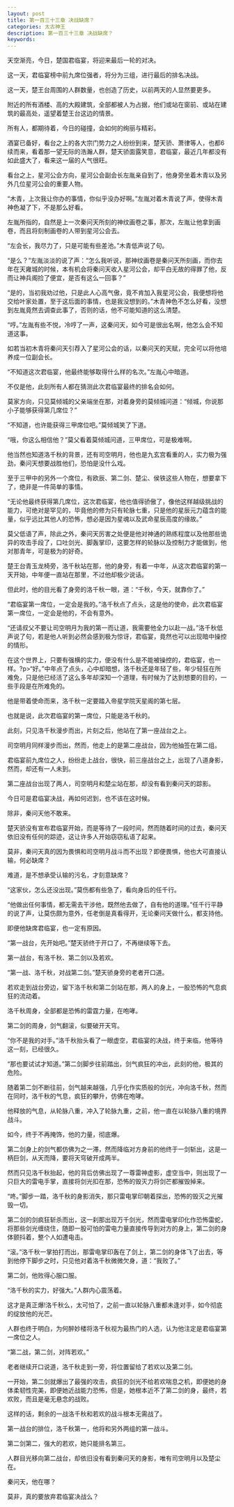 ```yaml
---
layout: post
title: 第一百三十三章 决战缺席？
categories: 太古神王
description: 第一百三十三章 决战缺席？
keywords:
---
```


天空渐亮，今日，楚国君临宴，将迎来最后一轮的对决。

这一天，君临宴榜中前九席位强者，将分为三组，进行最后的排名决战。

这一天，楚王台周围的人群数量，也创造了历史，以前两天的人显然要更多。

附近的所有酒楼、高的大殿建筑，全部都被人为占据，他们或站在窗前、或站在建筑的最高处，遥望着楚王台这边的情景。

所有人，都期待着，今日的碰撞，会如何的绚丽与精彩。

酒宴已备好，看台之上的各大宗门势力之人纷纷到来，楚天骄、萧律等人，也都6续而来，看着那一望无际的浩瀚人群，楚天骄面露笑意，君临宴，最近几年都没有如此盛大了，看来这一届的人气很旺。

看台之上，星河公会方向，星河公会副会长左胤亲自到了，他身旁坐着木青以及另外几位星河公会的重要人物。

“木青，上次我让你办的事情，你似乎没办好啊。”左胤对着木青说了声，使得木青神色凝了下，不是那么好看。

左胤所指的，自然是上一次秦问天所刻的神纹画卷之事，那次，左胤让他拿到画卷，而且将刻制画卷的人带到星河公会去。

“左会长，我尽力了，只是可能有些差池。”木青低声说了句。

“是么？”左胤淡淡的说了声：“怎么我听说，那神纹画卷是秦问天所刻画，而你去年在天雍城的时候，本有机会将秦问天收入星河公会，却平白无故的得罪了他，反而让神兵阁捡了便宜，是否有这么一回事？”

“是的，当初我劝过他，只是此人心高气傲，竟不肯加入我星河公会，我便想将他交给叶家处置，至于这后面的事情，也是我没想到的。”木青神色不怎么好看，没想到左胤竟然去调查此事了，否则的话，他不可能知道的这么清楚。

“哼。”左胤有些不悦，冷哼了一声，这秦问天，如今可是很出名啊，他怎么会不知道这事。

如若当初木青将秦问天引荐入了星河公会的话，以秦问天的天赋，完全可以将他培养成一位副会长。

“不知道这次君临宴，他最终能够取得什么样的名次。”左胤心中暗道。

不仅是他，此刻所有人都在猜测此次君临宴最终的排名会如何。

莫家方向，只见莫倾城的父亲端坐在那，对着身旁的莫倾城问道：“倾城，你说那小子能够获得第几席位？”

“不知道，也许能获得三甲席位吧。”莫倾城笑了下道。

“哦，你这么相信他？”莫父看着莫倾城问道，三甲席位，可是极难啊。

他当然也知道洛千秋的背景，还有司空明月，他也是九玄宫看重的人，实力极为强劲，秦问天想要战胜他们，恐怕是没什么戏。

至于三甲中的另外一个席位，有欧辰、第二剑、楚尘、侯铁这些人物在，想要拿下了，绝非是一件简单的事情。

“无论他最终获得第几席位，这次君临宴，他也值得骄傲了，像他这样越级挑战的能力，可绝对是罕见的，毕竟他的修为只有轮脉七重，只是他的星辰元力蕴含的能量，似乎远比其他人的恐怖，想必是因为星魂以及武命星辰高度的缘故。”

莫父低语了声，除此之外，秦问天厉害之处便是他对神通的熟练程度以及他那些诡异的攻击手段了，口吐剑光、脚轰掌印，这要怎样的轮脉以及控制力才能做到，他对那青年，可是极为的好奇。

楚王台青玉龙椅旁，洛千秋站在那，他的身旁，有着一中年，从这次君临宴的第一天开始，中年便一直站在那里，不过他却极少说话。

但此时，他的目光看了身旁的洛千秋一眼，道：“千秋，今天，就靠你了。”

“君临宴第一席位，一定会是我的。”洛千秋点了点头，这是他的使命，此次君临宴第一席位，一定会是他的，不会有意外。

“还请叔父不要让司空明月为我的第一而让道，我需要他全力以赴一战。”洛千秋低声说了句，若是他人听到必然会感到极为惊讶，君临宴，竟然也可以出现暗中操控的情形。

在这个世界上，只要有强横的实力，便没有什么是不能被操控的，君临宴，也一样。?p>“好。”中年点了点头，心中却暗想，洛千秋还是年轻了些，年少轻狂在所难免，只是他已经活了这么多年却深知一个道理，有时候为了达到想要的目的，一些手段是在所难免的。

他是带着使命而来，洛千秋一定要踏入帝星学院天星阁的第七层。

也就是说，此次君临宴的第一席位，只能是洛千秋的。

此刻，只见洛千秋漫步而出，片刻之后，他站在了第一座战台之上。

司空明月同样漫步而出，然而，他走上的是第二座战台，因为他抽签在第二组。

君临宴前九席位之人，纷纷走上战台，很快，前三座战台之上，出现了八道身影，然而，却还有一人未到。

第二座战台出现了两人，司空明月和楚尘站在那，却没有看到秦问天的踪影。

今日可是君临宴决战，再如何迟到，也不该在这时候。

除非，秦问天他不敢来。

楚天骄没有宣布君临宴开始，而是等待了一段时间，然而随着时间的过去，秦问天依旧没有任何的踪迹，这让许多人开始窃窃私语了起来。

莫非，秦问天真的因为畏惧和司空明月战斗而不出现？即便畏惧，他也大可直接认输，何必缺席？

难道，是不想承受认输的污名，才刻意缺席？

“这家伙，怎么还没出现。”莫伤都有些急了，看向身后的任千行。

“他做出任何事情，都无需去干涉他，既然他去做了，自有他的道理。”任千行平静的说了声，让莫伤颇为意外，任老倒是真看得开，无论秦问天做什么，都支持他。

即便他缺席君临宴，也一定有原因。

“第一战台，先开始吧。”楚天骄终于开口了，不再继续等下去。

第一战台，有洛千秋、第二剑以及若欢。

“第一战、洛千秋，对战第二剑。”楚天骄身旁的老者开口道。

若欢走到战台旁边，留下洛千秋和第二剑站在那，两人的身上，一股恐怖的气息疯狂的流动着。

洛千秋周身，全部都是恐怖的雷霆力量，在咆哮。

第二剑的周身，剑气翻滚，似要破开天穹。

“你不是我的对手。”洛千秋抬头看了一眼虚空，君临宴的决战，终于来临，他等待这一刻，已经很久。

“那也要试试才知道。”第二剑脚步往前踏出，剑气疯狂的冲出，此刻的他，极其的危险。

随着第二剑不断往前，剑气越来越强，几乎化作实质般的剑光，冲向洛千秋，然而在同时，洛千秋的气息，疯狂的攀升，仿佛在咆哮。

他释放的气息，从轮脉八重，冲入了轮脉九重，之前，他一直在以轮脉八重的境界战斗。

如今，终于不再掩饰，他的力量，彻底爆。

第二剑身上的剑气都仿佛为之一滞，然而降临对方身前的他终于一剑斩出，这是一柄巨剑，从天而降，要将天穹破开成两半。

然而只见洛千秋抬起，他的背后仿佛出现了一尊雷神虚影，虚空当中，则出现了一只巨大的雷电手掌，直接将剑光扣在那，恐怖的毁灭力将剑芒都摧毁掉来。

“咚。”脚步一踏，洛千秋的身影消失，那只雷电掌印朝着探出，恐怖的毁灭之光摧毁一切。

第二剑的剑疯狂斩杀而出，这一刹那出现万千剑光，然而雷电掌印化作恐怖雷蛇，将那些剑光缠绕住，随即一股可怕的雷电力量直接传导到对方的身上，第二剑的身体颤抖着，整个人如遭电击。

“滚。”洛千秋一掌拍打而出，那雷电掌印轰在了剑上，第二剑的身体飞了出去，等到他停下脚步之时，只见他对着洛千秋微微欠身，道：“我败了。”

第二剑，他败得心服口服。

“洛千秋的实力，好强大。”人群内心震荡着。

这才是真正爆!洛千秋么，太可怕了，之前一直以轮脉八重都未逢对手，如今彻底的绽放他的光芒。

人群也终于明白，为何醉妙楼将洛千秋视为最热门的人选，认为他注定是君临宴第一席位之人。

“第二战，第二剑，对阵若欢。”

老者继续开口说道，洛千秋走到一旁，将位置留给了若欢以及第二剑。

一开始，第二剑就爆出了最强的攻击，疯狂的剑光不给若欢喘息之机，即便她的身体柔韧性完美，即便她近战能力恐怖，但是，她根本近不了第二剑的身，最终，若欢败，而且是毫无悬念的战败。

这样的话，剩余的一战洛千秋和若欢的战斗根本无需战了。

第一战台的排位，洛千秋第一，他将和另外两组的第一战斗。

第二剑第二，强大的若欢，她只能排名第三。

人群目光移向第二战台，却依旧没有看到秦问天的身影，唯有司空明月以及楚尘在。

秦问天，他在哪？

莫非，真的要放弃君临宴决战么？
